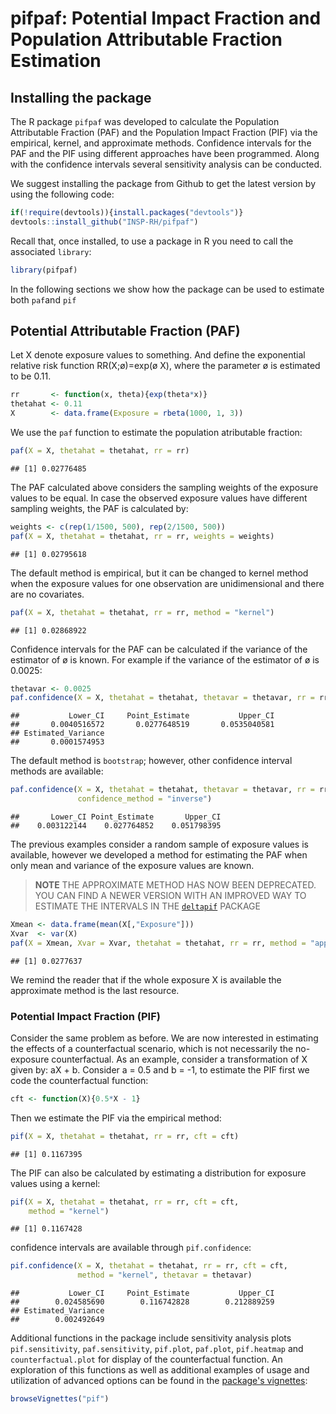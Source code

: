 pifpaf: **Potential Impact Fraction and Population Attributable Fraction Estimation**
================

Installing the package
----------------------

The R package `pifpaf` was developed to calculate the Population Attributable Fraction (PAF) and the Population Impact Fraction (PIF) via the empirical, kernel, and approximate methods. Confidence intervals for the PAF and the PIF using different approaches have been programmed. Along with the confidence intervals several sensitivity analysis can be conducted.

We suggest installing the package from Github to get the latest version by using the following code:

``` r
if(!require(devtools)){install.packages("devtools")}
devtools::install_github("INSP-RH/pifpaf")
```

Recall that, once installed, to use a package in R you need to call the associated `library`:

``` r
library(pifpaf)
```

In the following sections we show how the package can be used to estimate both `paf`and `pif`

Potential Attributable Fraction (PAF)
-------------------------------------

Let X denote exposure values to something. And define the exponential relative risk function RR(X;ø)=exp(ø X), where the parameter ø is estimated to be 0.11.

``` r
rr       <- function(x, theta){exp(theta*x)}
thetahat <- 0.11                            
X        <- data.frame(Exposure = rbeta(1000, 1, 3))
```

We use the `paf` function to estimate the population atributable fraction:

``` r
paf(X = X, thetahat = thetahat, rr = rr)
```

    ## [1] 0.02776485

The PAF calculated above considers the sampling weights of the exposure values to be equal. In case the observed exposure values have different sampling weights, the PAF is calculated by:

``` r
weights <- c(rep(1/1500, 500), rep(2/1500, 500))
paf(X = X, thetahat = thetahat, rr = rr, weights = weights)
```

    ## [1] 0.02795618

The default method is empirical, but it can be changed to kernel method when the exposure values for one observation are unidimensional and there are no covariates.

``` r
paf(X = X, thetahat = thetahat, rr = rr, method = "kernel")
```

    ## [1] 0.02868922

Confidence intervals for the PAF can be calculated if the variance of the estimator of ø is known. For example if the variance of the estimator of ø is 0.0025:

``` r
thetavar <- 0.0025
paf.confidence(X = X, thetahat = thetahat, thetavar = thetavar, rr = rr)
```

    ##           Lower_CI     Point_Estimate           Upper_CI 
    ##       0.0040516572       0.0277648519       0.0535040581 
    ## Estimated_Variance 
    ##       0.0001574953

The default method is `bootstrap`; however, other confidence interval methods are available:

``` r
paf.confidence(X = X, thetahat = thetahat, thetavar = thetavar, rr = rr,
               confidence_method = "inverse")
```

    ##       Lower_CI Point_Estimate       Upper_CI 
    ##    0.003122144    0.027764852    0.051798395

The previous examples consider a random sample of exposure values is available, however we developed a method for estimating the PAF when only mean and variance of the exposure values are known.

>**NOTE** THE APPROXIMATE METHOD HAS NOW BEEN DEPRECATED. YOU CAN FIND A NEWER VERSION WITH
AN IMPROVED WAY TO ESTIMATE THE INTERVALS IN THE [`deltapif`](https://github.com/RodrigoZepeda/deltapif) PACKAGE

``` r
Xmean <- data.frame(mean(X[,"Exposure"]))
Xvar  <- var(X)
paf(X = Xmean, Xvar = Xvar, thetahat = thetahat, rr = rr, method = "approximate")
```

    ## [1] 0.0277637

We remind the reader that if the whole exposure X is available the approximate method is the last resource.

### Potential Impact Fraction (PIF)

Consider the same problem as before. We are now interested in estimating the effects of a counterfactual scenario, which is not necessarily the no-exposure counterfactual. As an example, consider a transformation of X given by: aX + b. Consider a = 0.5 and b = -1, to estimate the PIF first we code the counterfactual function:

``` r
cft <- function(X){0.5*X - 1}
```

Then we estimate the PIF via the empirical method:

``` r
pif(X = X, thetahat = thetahat, rr = rr, cft = cft)
```

    ## [1] 0.1167395

The PIF can also be calculated by estimating a distribution for exposure values using a kernel:

``` r
pif(X = X, thetahat = thetahat, rr = rr, cft = cft, 
    method = "kernel")
```

    ## [1] 0.1167428

confidence intervals are available through `pif.confidence`:

``` r
pif.confidence(X = X, thetahat = thetahat, rr = rr, cft = cft, 
               method = "kernel", thetavar = thetavar)
```

    ##           Lower_CI     Point_Estimate           Upper_CI 
    ##        0.024585690        0.116742828        0.212889259 
    ## Estimated_Variance 
    ##        0.002492649

Additional functions in the package include sensitivity analysis plots `pif.sensitivity`, `paf.sensitivity`, `pif.plot`, `paf.plot`, `pif.heatmap` and `counterfactual.plot` for display of the counterfactual function. An exploration of this functions as well as additional examples of usage and utilization of advanced options can be found in the [package's vignettes](https://insp-rh.github.io/pifpaf/vignettes/Introduction_to_pifpaf_package.html):

``` r
browseVignettes("pif")
```
